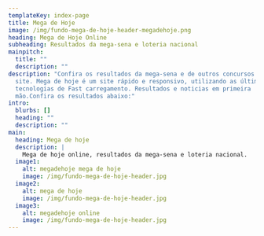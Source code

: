 ```yaml
---
templateKey: index-page
title: Mega de Hoje
image: /img/fundo-mega-de-hoje-header-megadehoje.png
heading: Mega de Hoje Online
subheading: Resultados da mega-sena e loteria nacional
mainpitch:
  title: ""
  description: ""
description: "Confira os resultados da mega-sena e de outros concursos em nosso
  site. Mega de hoje é um site rápido e responsivo, utilizando as últimas
  tecnologias de Fast carregamento. Resultados e noticias em primeira
  mão.Confira os resultados abaixo:"
intro:
  blurbs: []
  heading: ""
  description: ""
main:
  heading: Mega de hoje
  description: |
    Mega de hoje online, resultados da mega-sena e loteria nacional.
  image1:
    alt: megadehoje mega de hoje
    image: /img/fundo-mega-de-hoje-header.jpg
  image2:
    alt: mega de hoje
    image: /img/fundo-mega-de-hoje-header.jpg
  image3:
    alt: megadehoje online
    image: /img/fundo-mega-de-hoje-header.jpg
---
```

